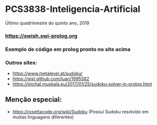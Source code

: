 # PCS3838-Inteligencia-Artificial
 Último quadrimestre do quinto ano, 2019

### https://swish.swi-prolog.org
### Exemplo de código em prolog pronto no site acima

### Outros sites:
- https://www.metalevel.at/sudoku/
- https://gist.github.com/luan/1995582
- https://michal.muskala.eu/2017/01/25/sudoku-solver-in-prolog.html

## Menção especial:
- https://rosettacode.org/wiki/Sudoku (Possui Sudoku resolvido em muitas linguagens diferentes)
